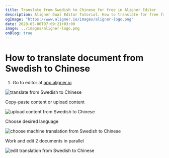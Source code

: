 ```yaml
---
title: Translate from Swedish to Chinese for free in Aligner Editor
description: Aligner Dual Editor Tutorial. How to translate for free from Swedish to Chinese. Aligner is multilingual document management platform. 
ogImage: "https://www.aligner.io/images/aligner-logo.png"
date: 2020-05-06T07:09:21+03:00
image: ../images/aligner-logo.png
onBlog: true
---
```


# How to translate document from Swedish to Chinese

1. Go to editor at [app.aligner.io](https://app.aligner.io "Aligner App web page")

![translate from Swedish to Chinese](../aligner-blank-editor.png "translate from Swedish to Chinese")

Copy-paste content or upload content

![upload content from Swedish to Chinese](../aligner-uploaded-document.png "upload content from Swedish to Chinese")

Choose desired language

![choose machine translation from Swedish to Chinese](../aligner-language-dropdown.png "choose machine translation from Swedish to Chinese")

Work and edit 2 documents in parallel

![edit translation from Swedish to Chinese](../aligner-double-sitded-editor.png "edit translation from Swedish to Chinese")


